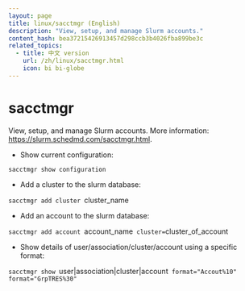 ```yaml
---
layout: page
title: linux/sacctmgr (English)
description: "View, setup, and manage Slurm accounts."
content_hash: bea37215426913457d298ccb3b4026fba899be3c
related_topics:
  - title: 中文 version
    url: /zh/linux/sacctmgr.html
    icon: bi bi-globe
---
```

# sacctmgr

View, setup, and manage Slurm accounts.
More information: <https://slurm.schedmd.com/sacctmgr.html>.

- Show current configuration:

`sacctmgr show configuration`

- Add a cluster to the slurm database:

`sacctmgr add cluster `<span class="tldr-var badge badge-pill bg-dark-lm bg-white-dm text-white-lm text-dark-dm font-weight-bold">cluster_name</span>

- Add an account to the slurm database:

`sacctmgr add account `<span class="tldr-var badge badge-pill bg-dark-lm bg-white-dm text-white-lm text-dark-dm font-weight-bold">account_name</span>` cluster=`<span class="tldr-var badge badge-pill bg-dark-lm bg-white-dm text-white-lm text-dark-dm font-weight-bold">cluster_of_account</span>

- Show details of user/association/cluster/account using a specific format:

`sacctmgr show `<span class="tldr-var badge badge-pill bg-dark-lm bg-white-dm text-white-lm text-dark-dm font-weight-bold">user|association|cluster|account</span>` format="Accout%10" format="GrpTRES%30"`

